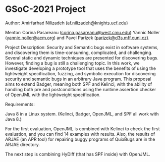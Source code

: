 # GSoC-2021 Project

Author: Amirfarhad Nilizadeh (<af.nilizadeh@knights.ucf.edu>)

Mentor: Corina Pasareanu (<corina.pasareanu@west.cmu.edu>) Yannic Noller (<yannic.noller@acm.org>) and Pavel Parízek (<parizek@d3s.mff.cuni.cz>).

Project Description: Security and Semantic bugs exist in software systems, and discovering them is time-consuming, complicated, and challenging. Several static and dynamic techniques are presented for discovering bugs. However, finding a bug is still a challenging topic. In this work, we investigate developing a prototype tool that uses the benefits of using the lightweight specification, fuzzing, and symbolic execution for discovering security and semantic bugs in an arbitrary Java program. This proposal aims to extend Badger, meaning both SPF and Kelinci, with the ability of handling both pre and postconditions using the runtime assertion checker of OpenJML with the lightweight specification.

Requirements:

Java 8 in a Linux system. (Kelinci, Badger, OpenJML, and SPF all work with Java 8.)

For the first evaluation, OpenJML is combined with Kelinci to check the first evaluation, and you can find 14 examples with results. Also, the results of ARJAE (an APR tool) for repairing buggy programs of QuixBugs are in the ARJAE directory.

The next step is combining HyDiff (that has SPF inside) with OpenJML.

